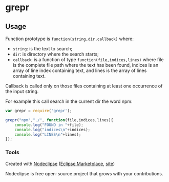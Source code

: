 

# grepr



## Usage

Function prototype is `function(string,dir,callback)` where:

* `string`: is the text to search;
* `dir`: is directory where the search starts;
* `callback`: is a function of type `function(file,indices,lines)` where file is the complete file path where the text has been found, indices is an array of line index containing text, and lines is the array of lines containing text.

Callback is called only on those files containing at least one occurrence of the input string. 

For example this call search in the current dir the word npm:

```javascript
var grepr = require('grepr');

grepr("npm","./", function(file,indices,lines){
	console.log("FOUND in "+file);
	console.log("indices\n"+indices);
	console.log("LINES\n"+lines);
});
```


### Tools

Created with [Nodeclipse](https://github.com/Nodeclipse/nodeclipse-1)
 ([Eclipse Marketplace](http://marketplace.eclipse.org/content/nodeclipse), [site](http://www.nodeclipse.org))   

Nodeclipse is free open-source project that grows with your contributions.
